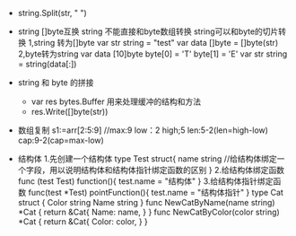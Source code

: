 - string.Split(str, " ")
- string []byte互换
    string 不能直接和byte数组转换
    string可以和byte的切片转换
    1,string 转为[]byte
    var str string = "test"
    var data []byte = []byte(str)
     2,byte转为string
    var data [10]byte 
    byte[0] = 'T'
    byte[1] = 'E'
    var str string = string(data[:])

- string 和 byte 的拼接
    - var res bytes.Buffer 用来处理缓冲的结构和方法
    - res.Write([]byte(str))
- 数组复制
    	s1:=arr[2:5:9] //max:9  low：2  high;5  len:5-2(len=high-low)  cap:9-2(cap=max-low)
- 结构体
    1.先创建一个结构体
    type Test struct{
            name  string  //给结构体绑定一个字段，用以说明结构体和结构体指针绑定函数的区别
    }
    2.给结构体绑定函数
    func (test Test) function(){
        test.name = "结构体"
    }
    3.给结构体指针绑定函数
    func(test *Test) pointFunction(){
        test.name = "结构体指针"
    }
    type Cat struct {
        Color string
        Name  string
    }
    func NewCatByName(name string) *Cat {
        return &Cat{
            Name: name,
        }
    }
    func NewCatByColor(color string) *Cat {
        return &Cat{
            Color: color,
        }
    }